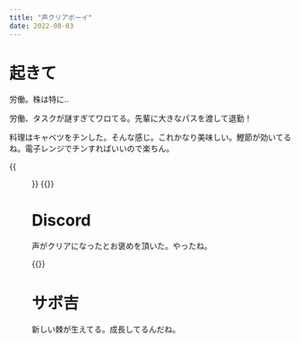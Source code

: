```yaml
---
title: "声クリアボーイ"
date: 2022-08-03
---
```



# 起きて

労働。株は特に..

労働、タスクが謎すぎてワロてる。先輩に大きなパスを渡して退勤！

料理はキャベツをチンした。そんな感じ。これかなり美味しい。鰹節が効いてるね。電子レンジでチンすればいいので楽ちん。

{{<figure src="/media/2022-08-03-dinner.jpeg" alt="dinner">}}
{{<youtube scOYfDtgJi4>}}
# Discord
声がクリアになったとお褒めを頂いた。やったね。

{{<tweet user="dango_bot" id="1548993074965381121">}}

# サボ吉
新しい棘が生えてる。成長してるんだね。